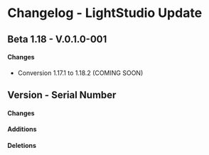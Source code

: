 # Changelog - LightStudio Update
## Beta 1.18 -  V.0.1.0-001

#### Changes
   - Conversion 1.17.1 to 1.18.2 (COMING SOON)

## Version -  Serial Number

#### Changes

#### Additions

#### Deletions








